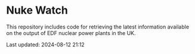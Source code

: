 # Nuke Watch

This repository includes code for retrieving the latest information available on the output of EDF nuclear power plants in the UK.

Last updated: 2024-08-12 21:12